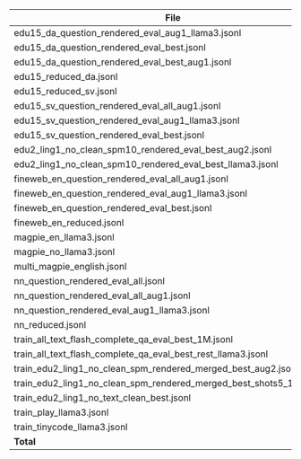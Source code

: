 | File | Lines | Tokens |
| --- | ---: | ---: |
| edu15_da_question_rendered_eval_aug1_llama3.jsonl | 46,262 | 5,031,715 |
| edu15_da_question_rendered_eval_best.jsonl | 46,156 | 3,699,061 |
| edu15_da_question_rendered_eval_best_aug1.jsonl | 46,265 | 3,852,713 |
| edu15_reduced_da.jsonl | 99,761 | 168,058,533 |
| edu15_reduced_sv.jsonl | 229,929 | 211,460,662 |
| edu15_sv_question_rendered_eval_all_aug1.jsonl | 119,523 | 8,669,538 |
| edu15_sv_question_rendered_eval_aug1_llama3.jsonl | 118,248 | 11,638,961 |
| edu15_sv_question_rendered_eval_best.jsonl | 98,378 | 6,987,220 |
| edu2_ling1_no_clean_spm10_rendered_eval_best_aug2.jsonl | 11,087 | 1,473,007 |
| edu2_ling1_no_clean_spm10_rendered_eval_best_llama3.jsonl | 11,087 | 1,672,739 |
| fineweb_en_question_rendered_eval_all_aug1.jsonl | 252,612 | 15,187,381 |
| fineweb_en_question_rendered_eval_aug1_llama3.jsonl | 252,652 | 22,156,258 |
| fineweb_en_question_rendered_eval_best.jsonl | 223,182 | 12,712,766 |
| fineweb_en_reduced.jsonl | 995,573 | 1,005,463,096 |
| magpie_en_llama3.jsonl | 113,463 | 80,315,965 |
| magpie_no_llama3.jsonl | 104,421 | 116,903,351 |
| multi_magpie_english.jsonl | 299,968 | 348,190,722 |
| nn_question_rendered_eval_all.jsonl | 62,365 | 5,185,402 |
| nn_question_rendered_eval_all_aug1.jsonl | 63,240 | 5,446,389 |
| nn_question_rendered_eval_aug1_llama3.jsonl | 63,179 | 7,036,836 |
| nn_reduced.jsonl | 89,592 | 225,197,844 |
| train_all_text_flash_complete_qa_eval_best_1M.jsonl | 827,478 | 33,223,874 |
| train_all_text_flash_complete_qa_eval_best_rest_llama3.jsonl | 7,959,697 | 658,034,349 |
| train_edu2_ling1_no_clean_spm_rendered_merged_best_aug2.jsonl | 2,654,914 | 190,577,901 |
| train_edu2_ling1_no_clean_spm_rendered_merged_best_shots5_100k.jsonl | 100,000 | 42,659,850 |
| train_edu2_ling1_no_text_clean_best.jsonl | 2,213,922 | 2,706,453,120 |
| train_play_llama3.jsonl | 253,458 | 313,274,522 |
| train_tinycode_llama3.jsonl | 1,631,969 | 830,087,585 |
| **Total** | **18,988,381** | **7,040,651,360** |
